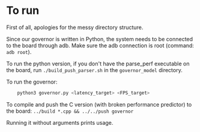 # To run

First of all, apologies for the messy directory structure.

Since our governor is written in Python, the system needs to be connected to the board through adb. Make sure the adb connection is root (command: ``adb root``).

To run the python version, if you don't have the parse_perf executable on the board, run ``./build_push_parser.sh`` in the ``governor_model`` directory.

To run the governor:
```bash
    python3 governor.py <latency_target> <FPS_target>
```

To compile and push the C version (with broken performance predictor) to the board:
```../build *.cpp && ../../push governor```

Running it without arguments prints usage.
